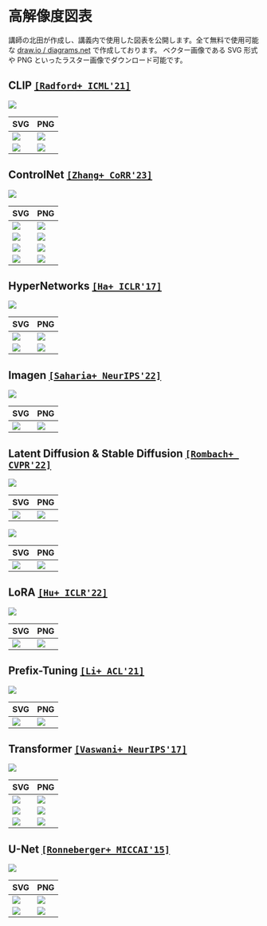 # 高解像度図表

講師の北田が作成し、講義内で使用した図表を公開します。全て無料で使用可能な [draw.io / diagrams.net](https://www.drawio.com/) で作成しております。
ベクター画像である SVG 形式や PNG といったラスター画像でダウンロード可能です。

## CLIP [`[Radford+ ICML'21]`](https://arxiv.org/abs/2103.00020)

[![](https://img.shields.io/badge/Edit%20with-diagrams.net-orange)](https://app.diagrams.net/#Uhttps%3A%2F%2Fraw.githubusercontent.com%2Fshunk031%2Fcoloso-python-diffusion-models%2Fmain%2Fmaterials%2Ffigures%2Fdrawio%2Feditable%2Fclip.drawio)

| SVG | PNG |
|-----|-----|
| ![](https://raw.githubusercontent.com/shunk031/coloso-python-diffusion-models/main/materials/figures/drawio/svg/clip_1.drawio.svg) | ![](https://raw.githubusercontent.com/shunk031/coloso-python-diffusion-models/main/materials/figures/drawio/png/clip_1.drawio.png) |
| ![](https://raw.githubusercontent.com/shunk031/coloso-python-diffusion-models/main/materials/figures/drawio/svg/clip_2.drawio.svg) | ![](https://raw.githubusercontent.com/shunk031/coloso-python-diffusion-models/main/materials/figures/drawio/png/clip_2.drawio.png) |

## ControlNet [`[Zhang+ CoRR'23]`](https://arxiv.org/abs/2302.05543)

[![](https://img.shields.io/badge/Edit%20with-diagrams.net-orange)](https://app.diagrams.net/#Uhttps%3A%2F%2Fraw.githubusercontent.com%2Fshunk031%2Fcoloso-python-diffusion-models%2Fmain%2Fmaterials%2Ffigures%2Fdrawio%2Feditable%2Fcontrolnet.drawio)

| SVG | PNG |
|-----|-----|
| ![](https://raw.githubusercontent.com/shunk031/coloso-python-diffusion-models/main/materials/figures/drawio/svg/controlnet-before.drawio.svg) | ![](https://raw.githubusercontent.com/shunk031/coloso-python-diffusion-models/main/materials/figures/drawio/png/controlnet-before.drawio.png) |
| ![](https://raw.githubusercontent.com/shunk031/coloso-python-diffusion-models/main/materials/figures/drawio/svg/controlnet-after.drawio.svg) | ![](https://raw.githubusercontent.com/shunk031/coloso-python-diffusion-models/main/materials/figures/drawio/png/controlnet-after.drawio.png) |
| ![](https://raw.githubusercontent.com/shunk031/coloso-python-diffusion-models/main/materials/figures/drawio/svg/controlnet.drawio.svg) | ![](https://raw.githubusercontent.com/shunk031/coloso-python-diffusion-models/main/materials/figures/drawio/png/controlnet.drawio.png) |
| ![](https://raw.githubusercontent.com/shunk031/coloso-python-diffusion-models/main/materials/figures/drawio/svg/controlnet-in-stable-diffusion.drawio.svg) | ![](https://raw.githubusercontent.com/shunk031/coloso-python-diffusion-models/main/materials/figures/drawio/png/controlnet-in-stable-diffusion.drawio.png) |

## HyperNetworks [`[Ha+ ICLR'17]`](https://arxiv.org/abs/1609.09106)

[![](https://img.shields.io/badge/Edit%20with-diagrams.net-orange)](https://app.diagrams.net/#Uhttps%3A%2F%2Fraw.githubusercontent.com%2Fshunk031%2Fcoloso-python-diffusion-models%2Fmain%2Fmaterials%2Ffigures%2Fdrawio%2Feditable%2Fhypernetworks.drawio)

| SVG | PNG |
|-----|-----|
| ![](https://raw.githubusercontent.com/shunk031/coloso-python-diffusion-models/main/materials/figures/drawio/svg/hypernetworks_1.drawio.svg) | ![](https://raw.githubusercontent.com/shunk031/coloso-python-diffusion-models/main/materials/figures/drawio/png/hypernetworks_1.drawio.png) |
| ![](https://raw.githubusercontent.com/shunk031/coloso-python-diffusion-models/main/materials/figures/drawio/svg/hypernetworks_2.drawio.svg) | ![](https://raw.githubusercontent.com/shunk031/coloso-python-diffusion-models/main/materials/figures/drawio/png/hypernetworks_2.drawio.png) |

## Imagen [`[Saharia+ NeurIPS'22]`](https://arxiv.org/abs/2205.11487)

[![](https://img.shields.io/badge/Edit%20with-diagrams.net-orange)](https://app.diagrams.net/#Uhttps%3A%2F%2Fraw.githubusercontent.com%2Fshunk031%2Fcoloso-python-diffusion-models%2Fmain%2Fmaterials%2Ffigures%2Fdrawio%2Feditable%2Fimagen.drawio)

| SVG | PNG |
|-----|-----|
| ![](https://raw.githubusercontent.com/shunk031/coloso-python-diffusion-models/main/materials/figures/drawio/svg/imagen.drawio.svg) | ![](https://raw.githubusercontent.com/shunk031/coloso-python-diffusion-models/main/materials/figures/drawio/png/imagen.drawio.png) |

## Latent Diffusion & Stable Diffusion [`[Rombach+ CVPR'22]`](https://arxiv.org/abs/2112.10752)

[![](https://img.shields.io/badge/Edit%20with-diagrams.net-orange)](https://app.diagrams.net/#Uhttps%3A%2F%2Fraw.githubusercontent.com%2Fshunk031%2Fcoloso-python-diffusion-models%2Fmain%2Fmaterials%2Ffigures%2Fdrawio%2Feditable%2Flatent-diffusion_stable-diffusion.drawio)

| SVG | PNG |
|-----|-----|
| ![](https://raw.githubusercontent.com/shunk031/coloso-python-diffusion-models/main/materials/figures/drawio/svg/latent-diffusion_stable-diffusion.drawio.svg) | ![](https://raw.githubusercontent.com/shunk031/coloso-python-diffusion-models/main/materials/figures/drawio/png/latent-diffusion_stable-diffusion.drawio.png) |

[![](https://img.shields.io/badge/Edit%20with-diagrams.net-orange)](https://app.diagrams.net/#Uhttps%3A%2F%2Fraw.githubusercontent.com%2Fshunk031%2Fcoloso-python-diffusion-models%2Fmain%2Fmaterials%2Ffigures%2Fdrawio%2Feditable%2Fstable-diffusion.drawio)

| SVG | PNG |
|-----|-----|
| ![](https://raw.githubusercontent.com/shunk031/coloso-python-diffusion-models/main/materials/figures/drawio/svg/stable-diffusion.drawio.svg) | ![](https://raw.githubusercontent.com/shunk031/coloso-python-diffusion-models/main/materials/figures/drawio/png/stable-diffusion.drawio.png) |

## LoRA [`[Hu+ ICLR'22]`](https://arxiv.org/abs/2106.09685)

[![](https://img.shields.io/badge/Edit%20with-diagrams.net-orange)](https://app.diagrams.net/#Uhttps%3A%2F%2Fraw.githubusercontent.com%2Fshunk031%2Fcoloso-python-diffusion-models%2Fmain%2Fmaterials%2Ffigures%2Fdrawio%2Feditable%2FLoRA.drawio)

| SVG | PNG |
|-----|-----|
| ![](https://raw.githubusercontent.com/shunk031/coloso-python-diffusion-models/main/materials/figures/drawio/svg/LoRA.drawio.svg) | ![](https://raw.githubusercontent.com/shunk031/coloso-python-diffusion-models/main/materials/figures/drawio/png/LoRA.drawio.png) |

## Prefix-Tuning [`[Li+ ACL'21]`](https://arxiv.org/abs/2101.00190)

[![](https://img.shields.io/badge/Edit%20with-diagrams.net-orange)](https://app.diagrams.net/#Uhttps%3A%2F%2Fraw.githubusercontent.com%2Fshunk031%2Fcoloso-python-diffusion-models%2Fmain%2Fmaterials%2Ffigures%2Fdrawio%2Feditable%2Fprefix-tuning.drawio)

| SVG | PNG |
|-----|-----|
| ![](https://raw.githubusercontent.com/shunk031/coloso-python-diffusion-models/main/materials/figures/drawio/svg/LoRA.drawio.svg) | ![](https://raw.githubusercontent.com/shunk031/coloso-python-diffusion-models/main/materials/figures/drawio/png/LoRA.drawio.png) |

## Transformer [`[Vaswani+ NeurIPS'17]`](https://arxiv.org/abs/1706.03762)

[![](https://img.shields.io/badge/Edit%20with-diagrams.net-orange)](https://app.diagrams.net/#Uhttps%3A%2F%2Fraw.githubusercontent.com%2Fshunk031%2Fcoloso-python-diffusion-models%2Fmain%2Fmaterials%2Ffigures%2Fdrawio%2Feditable%2Ftransformer_architecture.drawio)

| SVG | PNG |
|-----|-----|
| ![](https://raw.githubusercontent.com/shunk031/coloso-python-diffusion-models/main/materials/figures/drawio/svg/transformer.drawio.svg) | ![](https://raw.githubusercontent.com/shunk031/coloso-python-diffusion-models/main/materials/figures/drawio/png/transformer.drawio.png) |
| ![](https://raw.githubusercontent.com/shunk031/coloso-python-diffusion-models/main/materials/figures/drawio/svg/transformer_architecture-self-attention.drawio.svg) | ![](https://raw.githubusercontent.com/shunk031/coloso-python-diffusion-models/main/materials/figures/drawio/png/transformer_architecture-self-attention.drawio.png) |
| ![](https://raw.githubusercontent.com/shunk031/coloso-python-diffusion-models/main/materials/figures/drawio/svg/transformer_architecture-cross-attention.drawio.svg) | ![](https://raw.githubusercontent.com/shunk031/coloso-python-diffusion-models/main/materials/figures/drawio/png/transformer_architecture-cross-attention.drawio.png) |

## U-Net [`[Ronneberger+ MICCAI'15]`](https://arxiv.org/abs/1505.04597)

[![](https://img.shields.io/badge/Edit%20with-diagrams.net-orange)](https://app.diagrams.net/#Uhttps%3A%2F%2Fraw.githubusercontent.com%2Fshunk031%2Fcoloso-python-diffusion-models%2Fmain%2Fmaterials%2Ffigures%2Fdrawio%2Feditable%2Fu-net.drawio)

| SVG | PNG |
|-----|-----|
| ![](https://raw.githubusercontent.com/shunk031/coloso-python-diffusion-models/main/materials/figures/drawio/svg/u-net_1.drawio.svg) | ![](https://raw.githubusercontent.com/shunk031/coloso-python-diffusion-models/main/materials/figures/drawio/png/u-net_1.drawio.png) |
| ![](https://raw.githubusercontent.com/shunk031/coloso-python-diffusion-models/main/materials/figures/drawio/svg/u-net_2.drawio.svg) | ![](https://raw.githubusercontent.com/shunk031/coloso-python-diffusion-models/main/materials/figures/drawio/png/u-net_2.drawio.png) |
